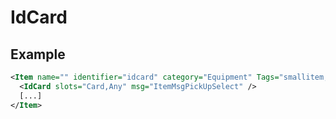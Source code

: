 # IdCard


## Example
```xml
<Item name="" identifier="idcard" category="Equipment" Tags="smallitem,idcard" cargocontaineridentifier="metalcrate">
  <IdCard slots="Card,Any" msg="ItemMsgPickUpSelect" />
  [...]
</Item>
```

